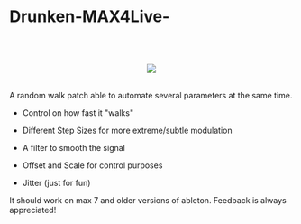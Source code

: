 # Drunken-MAX4Live-
<br>
<br>
<p align="center">
  <img src="https://github.com/Vdevelasco/Drunken-MAX4Live-/assets/24989959/56524aee-c782-48a4-aec4-9eb1c18db7c1" />
  
</p>
<br>
A random walk patch able to automate several parameters at the same time.

- Control on how fast it "walks"

- Different Step Sizes for more extreme/subtle modulation

- A filter to smooth the signal

- Offset and Scale for control purposes

- Jitter (just for fun)


It should work on max 7 and older versions of ableton. Feedback is always appreciated!
